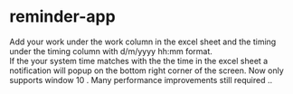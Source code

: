 # reminder-app
Add your work under the work column in the excel sheet and the timing under the timing column with d/m/yyyy hh:mm format.
<br/>
If the your system time matches with the the time in the excel sheet a notification will popup on the bottom right corner of the screen.
Now only supports window 10 .
Many performance improvements still required ..

